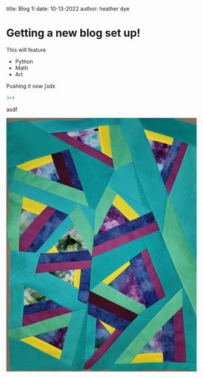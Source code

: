 title: Blog 1!
date: 10-13-2022
author: heather dye


# Getting a new blog set up!

This will feature

 * Python
 * Math
 * Art 

Pushing it now $\int x dx$

```python
3+4


```
asdf

![photo](\images\MedTop.jpg)




[pitofdespair]:(/images/MedTop.jpg)

